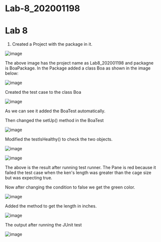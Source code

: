 # Lab-8_202001198
# Lab 8

1. Created a Project with the package in it.

![image](https://user-images.githubusercontent.com/81846811/233316623-a66462a0-35c3-4f56-804f-46c3bd44934e.png)

The above image has the project name as Lab8_202001198 and packagne is BoaPackage.
In the Package added a class Boa as shown in the image below:

![image](https://user-images.githubusercontent.com/81846811/233317182-755762e4-565c-4c06-ae39-26f295c07c3f.png)

Created the test case to the class Boa

![image](https://user-images.githubusercontent.com/81846811/233325050-2558c48c-986b-45b9-873f-1b9b0282303b.png)

As we can see it added the BoaTest automatically.

Then changed the setUp() method in the BoaTest

![image](https://user-images.githubusercontent.com/81846811/233325547-fd03b17c-6379-49b3-be95-d8af4f68a849.png)

Modified the testIsHealthy() to check the two objects.

![image](https://user-images.githubusercontent.com/81846811/233331338-27d1c9b0-62d9-4bb1-92d9-43879bddd132.png)

![image](https://user-images.githubusercontent.com/81846811/233334399-3792fe76-a882-4b15-ad0d-3960cdf4de9f.png)

The above is the result after running test runner.
The Pane is red because it failed the test case when the ken's length was greater than the cage size but was expecting true.

Now after changing the condition to false we get the green color.

![image](https://user-images.githubusercontent.com/81846811/233334907-e8089898-9f15-4f4d-ba46-f7412452bfe6.png)

Added the method to get the length in inches.

![image](https://user-images.githubusercontent.com/81846811/233335974-629cc440-ee49-4622-85fd-c0964bd4709b.png)

The output after running the JUnit test

![image](https://user-images.githubusercontent.com/81846811/233336081-6c496e90-096a-4855-b2d7-780fe9be2b8d.png)
